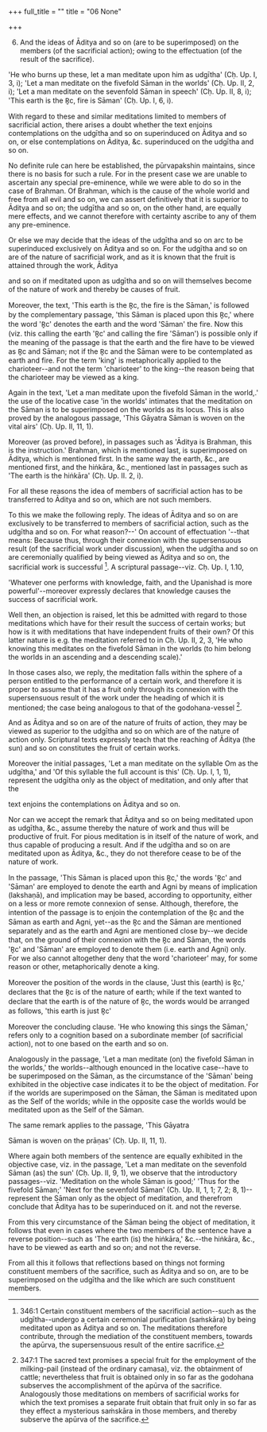 +++
full_title = ""
title = "06 None"

+++


6. And the ideas of Āditya and so on (are to be superimposed) on the members (of the sacrificial action); owing to the effectuation (of the result of the sacrifice).

'He who burns up these, let a man meditate upon him as udgītha' (Cḥ. Up. I, 3, i); 'Let a man meditate on the fivefold Sāman in the worlds' (Cḥ. Up. II, 2, i); 'Let a man meditate on the sevenfold Sāman in speech' (Cḥ. Up. II, 8, i); 'This earth is the R̥c, fire is Sāman' (Cḥ. Up. I, 6, i).

With regard to these and similar meditations limited to members of sacrificial action, there arises a doubt whether the text enjoins contemplations on the udgītha and so on superinduced on Āditya and so on, or else contemplations on Āditya, &c. superinduced on the udgītha and so on.

No definite rule can here be established, the pūrvapakshin maintains, since there is no basis for such a rule. For in the present case we are unable to ascertain any special pre-eminence, while we were able to do so in the case of Brahman. Of Brahman, which is the cause of the whole world and free from all evil and so on, we can assert definitively that it is superior to Āditya and so on; the udgītha and so on, on the other hand, are equally mere effects, and we cannot therefore with certainty ascribe to any of them any pre-eminence.

Or else we may decide that the ideas of the udgītha and so on arc to be superinduced exclusively on Āditya and so on. For the udgītha and so on are of the nature of sacrificial work, and as it is known that the fruit is attained through the work, Āditya

and so on if meditated upon as udgītha and so on will themselves become of the nature of work and thereby be causes of fruit.

Moreover, the text, 'This earth is the R̥c, the fire is the Sāman,' is followed by the complementary passage, 'this Sāman is placed upon this R̥c,' where the word 'R̥c' denotes the earth and the word 'Sāman' the fire. Now this (viz. this calling the earth 'R̥c' and calling the fire 'Sāman') is possible only if the meaning of the passage is that the earth and the fire have to be viewed as R̥c and Sāman; not if the R̥c and the Sāman were to be contemplated as earth and fire. For the term 'king' is metaphorically applied to the charioteer--and not the term 'charioteer' to the king--the reason being that the charioteer may be viewed as a king.

Again in the text, 'Let a man meditate upon the fivefold Sāman in the world,.' the use of the locative case 'in the worlds' intimates that the meditation on the Sāman is to be superimposed on the worlds as its locus. This is also proved by the analogous passage, 'This Gāyatra Sāman is woven on the vital airs' (Cḥ. Up. II, 11, 1).

Moreover (as proved before), in passages such as 'Āditya is Brahman, this is the instruction.' Brahman, which is mentioned last, is superimposed on Āditya, which is mentioned first. In the same way the earth, &c., are mentioned first, and the hiṅkāra, &c., mentioned last in passages such as 'The earth is the hiṅkāra' (Cḥ. Up. II. 2, i).

For all these reasons the idea of members of sacrificial action has to be transferred to Āditya and so on, which are not such members.

To this we make the following reply. The ideas of Āditya and so on are exclusively to be transferred to members of sacrificial action, such as the udgītha and so on. For what reason?--' On account of effectuation '--that means: Because thus, through their connexion with the supersensuous result (of the sacrificial work under discussion), when the udgītha and so on are ceremonially qualified by being viewed as Āditya and so on, the sacrificial work is successful [^fn_215]. A scriptural passage--viz. Cḥ. Up. I, 1.10,

[^fn_215]: 346:1 Certain constituent members of the sacrificial action--such as  the udgītha--undergo a certain ceremonial purification (saṁskāra) by being meditated upon as Āditya and so on. The meditations therefore contribute, through the mediation of the constituent members, towards the apūrva, the supersensuous result of the entire sacrifice.

 'Whatever one performs with knowledge, faith, and the Upanishad is more powerful'--moreover expressly declares that knowledge causes the success of sacrificial work.

Well then, an objection is raised, let this be admitted with regard to those meditations which have for their result the success of certain works; but how is it with meditations that have independent fruits of their own? Of this latter nature is e.g. the meditation referred to in Cḥ. Up. II, 2, 3, 'He who knowing this meditates on the fivefold Sāman in the worlds (to him belong the worlds in an ascending and a descending scale).'

In those cases also, we reply, the meditation falls within the sphere of a person entitled to the performance of a certain work, and therefore it is proper to assume that it has a fruit only through its connexion with the supersensuous result of the work under the heading of which it is mentioned; the case being analogous to that of the godohana-vessel [^fn_216].

And as Āditya and so on are of the nature of fruits of action, they may be viewed as superior to the udgītha and so on which are of the nature of action only. Scriptural texts expressly teach that the reaching of Āditya (the sun) and so on constitutes the fruit of certain works.

Moreover the initial passages, 'Let a man meditate on the syllable Om as the udgītha,' and 'Of this syllable the full account is this' (Cḥ. Up. I, 1, 1), represent the udgītha only as the object of meditation, and only after that the

[^fn_216]: 347:1 The sacred text promises a special fruit for the employment of the milking-pail (instead of the ordinary camasa), viz. the obtainment of cattle; nevertheless that fruit is obtained only in so far as the godohana subserves the accomplishment of the apūrva of the sacrifice. Analogously those meditations on members of sacrificial works for which the text promises a separate fruit obtain that fruit only in so far as they effect a mysterious saṁskāra in those members, and thereby subserve the apūrva of the sacrifice.

text enjoins the contemplations on Āditya and so on.

Nor can we accept the remark that Āditya and so on being meditated upon as udgītha, &c., assume thereby the nature of work and thus will be productive of fruit. For pious meditation is in itself of the nature of work, and thus capable of producing a result. And if the udgītha and so on are meditated upon as Āditya, &c., they do not therefore cease to be of the nature of work.

In the passage, 'This Sāman is placed upon this R̥c,' the words 'R̥c' and 'Sāman' are employed to denote the earth and Agni by means of implication (lakshaṇā), and implication may be based, according to opportunity, either on a less or more remote connexion of sense. Although, therefore, the intention of the passage is to enjoin the contemplation of the R̥c and the Sāman as earth and Agni, yet--as the R̥c and the Sāman are mentioned separately and as the earth and Agni are mentioned close by--we decide that, on the ground of their connexion with the R̥c and Sāman, the words 'R̥c' and 'Sāman' are employed to denote them (i.e. earth and Agni) only. For we also cannot altogether deny that the word 'charioteer' may, for some reason or other, metaphorically denote a king.

Moreover the position of the words in the clause, 'Just this (earth) is R̥c,' declares that the R̥c is of the nature of earth; while if the text wanted to declare that the earth is of the nature of R̥c, the words would be arranged as follows, 'this earth is just R̥c'

Moreover the concluding clause. 'He who knowing this sings the Sāman,' refers only to a cognition based on a subordinate member (of sacrificial action), not to one based on the earth and so on.

Analogously in the passage, 'Let a man meditate (on) the fivefold Sāman in the worlds,' the worlds--although enounced in the locative case--have to be superimposed on the Sāman, as the circumstance of the 'Sāman' being exhibited in the objective case indicates it to be the object of meditation. For if the worlds are superimposed on the Sāman, the Sāman is meditated upon as the Self of the worlds; while in the opposite case the worlds would be meditated upon as the Self of the Sāman.

The same remark applies to the passage, 'This Gāyatra

 Sāman is woven on the prāṇas' (Cḥ. Up. II, 11, 1).

Where again both members of the sentence are equally exhibited in the objective case, viz. in the passage, 'Let a man meditate on the sevenfold Sāman (as) the sun' (Cḥ. Up. II, 9, 1), we observe that the introductory passages--viz. 'Meditation on the whole Sāman is good;' 'Thus for the fivefold Sāman;' 'Next for the sevenfold Sāman' (Cḥ. Up. II, 1, 1; 7, 2; 8, 1)--represent the Sāman only as the object of meditation, and therefrom conclude that Āditya has to be superinduced on it. and not the reverse.

From this very circumstance of the Sāman being the object of meditation, it follows that even in cases where the two members of the sentence have a reverse position--such as 'The earth (is) the hiṅkāra,' &c.--the hiṅkāra, &c., have to be viewed as earth and so on; and not the reverse.

From all this it follows that reflections based on things not forming constituent members of the sacrifice, such as Āditya and so on, are to be superimposed on the udgītha and the like which are such constituent members.

